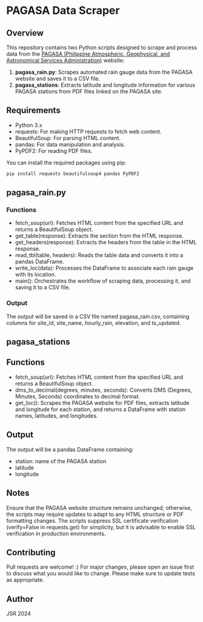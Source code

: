 # PAGASA Data Scraper

## Overview

This repository contains two Python scripts designed to scrape and process data from the [PAGASA (Philippine Atmospheric, Geophysical, and Astronomical Services Administration)](https://bagong.pagasa.dost.gov.ph/) website:

1. **pagasa_rain.py**: Scrapes automated rain gauge data from the PAGASA website and saves it to a CSV file.
2. **pagasa_stations**: Extracts latitude and longitude information for various PAGASA stations from PDF files linked on the PAGASA site.

## Requirements

* Python 3.x
* requests: For making HTTP requests to fetch web content.
* BeautifulSoup: For parsing HTML content.
* pandas: For data manipulation and analysis.
* PyPDF2: For reading PDF files.

You can install the required packages using pip:

```bash
pip install requests beautifulsoup4 pandas PyPDF2
```

## pagasa_rain.py

### Functions

* fetch_soup(url): Fetches HTML content from the specified URL and returns a BeautifulSoup object.
* get_table(response): Extracts the <tbody> section from the HTML response.
* get_headers(response): Extracts the headers from the table in the HTML response.
* read_tbl(table, headers): Reads the table data and converts it into a pandas DataFrame.
* write_loc(data): Processes the DataFrame to associate each rain gauge with its location.
* main(): Orchestrates the workflow of scraping data, processing it, and saving it to a CSV file.

### Output
The output will be saved in a CSV file named pagasa_rain.csv, containing columns for site_id, site_name, hourly_rain, elevation, and ts_updated.

## pagasa_stations

## Functions

* fetch_soup(url): Fetches HTML content from the specified URL and returns a BeautifulSoup object.
* dms_to_decimal(degrees, minutes, seconds): Converts DMS (Degrees, Minutes, Seconds) coordinates to decimal format.
* get_loc(): Scrapes the PAGASA website for PDF files, extracts latitude and longitude for each station, and returns a DataFrame with station names, latitudes, and longitudes.

## Output

The output will be a pandas DataFrame containing:

* station: name of the PAGASA station
* latitude
* longitude

## Notes

Ensure that the PAGASA website structure remains unchanged; otherwise, the scripts may require updates to adapt to any HTML structure or PDF formatting changes.
The scripts suppress SSL certificate verification (verify=False in requests.get) for simplicity, but it is advisable to enable SSL verification in production environments.

## Contributing

Pull requests are welcome! :) For major changes, please open an issue first to discuss what you would like to change.
Please make sure to update tests as appropriate.

## Author

JSR 2024
